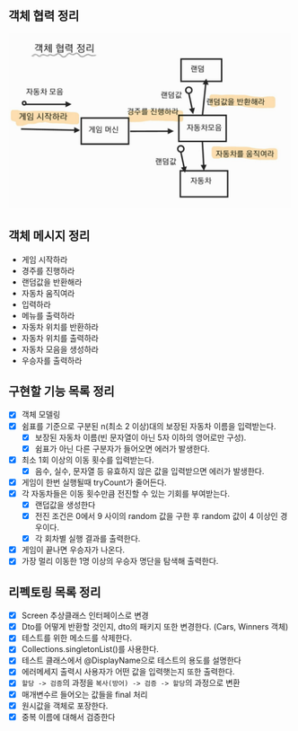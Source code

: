 ## 객체 협력 정리

![객체 협력 정리](../../../../../image/객체협력정리.jpeg)

## 객체 메시지 정리

- 게임 시작하라
- 경주를 진행하라
- 랜덤값을 반환해라
- 자동차 움직여라
- 입력하라
- 메뉴를 출력하라
- 자동차 위치를 반환하라
- 자동차 위치를 출력하라
- 자동차 모음을 생성하라
- 우승자를 출력하라

## 구현할 기능 목록 정리

- [x] 객체 모델링
- [x] 쉼표를 기준으로 구분된 n(최소 2 이상)대의 보장된 자동차 이름을 입력받는다.
    - [x] 보장된 자동차 이름(빈 문자열이 아닌 5자 이하의 영어로만 구성).
    - [x] 쉼표가 아닌 다른 구분자가 들어오면 에러가 발생한다.
- [x] 최소 1회 이상의 이동 횟수를 입력받는다.
    - [x] 음수, 실수, 문자열 등 유효하지 않은 값을 입력받으면 에러가 발생한다.
- [x] 게임이 한번 실행될때 tryCount가 줄어든다.
- [x] 각 자동차들은 이동 횟수만큼 전진할 수 있는 기회를 부여받는다.
    - [x] 랜덥값을 생성한다
    - [x] 전진 조건은 0에서 9 사이의 random 값을 구한 후 random 값이 4 이상인 경우이다.
    - [x] 각 회차별 실행 결과를 출력한다.
- [x] 게임이 끝나면 우승자가 나온다.
- [x] 가장 멀리 이동한 1명 이상의 우승자 명단을 탐색해 출력한다.

## 리펙토링 목록 정리

- [x] Screen 추상클래스 인터페이스로 변경
- [x] Dto를 어떻게 반환할 것인지, dto의 패키지 또한 변경한다. (Cars, Winners 객체)
- [x] 테스트를 위한 메소드를 삭제한다.
- [x] Collections.singletonList()를 사용한다.
- [x] 테스트 클래스에서 @DisplayName으로 테스트의 용도를 설명한다
- [x] 에러메세지 출력시 사용자가 어떤 값을 입력햇는지 또한 출력한다.
- [x] `할당 -> 검증`의 과정을 `복사(방어) -> 검증 -> 할당`의 과정으로 변환
- [x] 매개변수르 들어오는 값들을 final 처리
- [x] 원시값을 객체로 포장한다.
- [x] 중복 이름에 대해서 검증한다